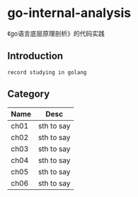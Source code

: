 # go-internal-analysis

《go语言底层原理剖析》的代码实践

## Introduction

    record studying in golang

## Category

| Name                | Desc                   |
| ------------------- | ---------------------- |
| ch01| sth to say |
| ch02| sth to say |
| ch03| sth to say |
| ch04| sth to say |
| ch05| sth to say |
| ch06| sth to say |

